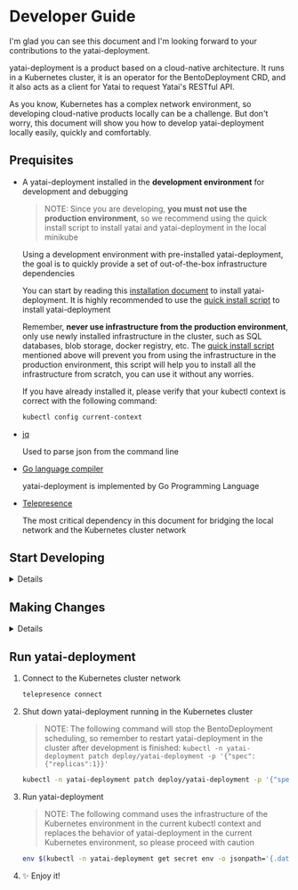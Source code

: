 # Developer Guide

I'm glad you can see this document and I'm looking forward to your contributions to the yatai-deployment.

yatai-deployment is a product based on a cloud-native architecture. It runs in a Kubernetes cluster, it is an operator for the BentoDeployment CRD, and it also acts as a client for Yatai to request Yatai's RESTful API.

As you know, Kubernetes has a complex network environment, so developing cloud-native products locally can be a challenge. But don't worry, this document will show you how to develop yatai-deployment locally easily, quickly and comfortably.

## Prequisites

- A yatai-deployment installed in the **development environment** for development and debugging

    > NOTE: Since you are developing, **you must not use the production environment**, so we recommend using the quick install script to install yatai and yatai-deployment in the local minikube

    Using a development environment with pre-installed yatai-deployment, the goal is to quickly provide a set of out-of-the-box infrastructure dependencies

    You can start by reading this [installation document](https://docs.bentoml.org/projects/yatai/en/latest/installation/yatai_deployment.html) to install yatai-deployment. It is highly recommended to use the [quick install script](https://docs.bentoml.org/projects/yatai/en/latest/installation/yatai_deployment.html#quick-install) to install yatai-deployment

    Remember, **never use infrastructure from the production environment**, only use newly installed infrastructure in the cluster, such as SQL databases, blob storage, docker registry, etc. The [quick install script](https://docs.bentoml.org/projects/yatai/en/latest/installation/yatai_deployment.html#quick-install) mentioned above will prevent you from using the infrastructure in the production environment, this script will help you to install all the infrastructure from scratch, you can use it without any worries.

    If you have already installed it, please verify that your kubectl context is correct with the following command:

    ```bash
    kubectl config current-context
    ```

- [jq](https://stedolan.github.io/jq/)

    Used to parse json from the command line

- [Go language compiler](https://go.dev/)

    yatai-deployment is implemented by Go Programming Language

- [Telepresence](https://www.telepresence.io/)

    The most critical dependency in this document for bridging the local network and the Kubernetes cluster network

## Start Developing

<details>
1. Fork the yatai-deployment project on [GitHub](https://github.com/bentoml/yatai-deployment)

2. Clone the source code from your fork of yatai-deployment's GitHub repository:

    ```bash
    git clone git@github.com:${your github username}/yatai-deployment.git && cd yatai-deployment
    ```

3. Add the yatai-deployment upstream remote to your local yatai-deployment clone:

    ```bash
    git remote add upstream git@github.com:bentoml/yatai-deployment.git
    ```

4. Installing Go dependencies

    ```bash
    go mod download
    ```
</details>

## Making Changes

<details>
1. Make sure you're on the main branch.

   ```bash
   git checkout main
   ```

2. Use the git pull command to retrieve content from the BentoML Github repository.

   ```bash
   git pull upstream main -r
   ```

3. Create a new branch and switch to it.

   ```bash
   git checkout -b your-new-branch-name
   ```

4. Make your changes!

5. Use the git add command to save the state of files you have changed.

   ```bash
   git add <names of the files you have changed>
   ```

6. Commit your changes.

   ```bash
   git commit -m 'your commit message'
   ```

7. Synchronize upstream changes

    ```bash
    git pull upstream main -r
    ```

8. Push all changes to your forked repo on GitHub.

   ```bash
   git push origin your-new-branch-name
   ```
</details>

## Run yatai-deployment

1. Connect to the Kubernetes cluster network

    ```bash
    telepresence connect
    ```

2. Shut down yatai-deployment running in the Kubernetes cluster

    > NOTE: The following command will stop the BentoDeployment scheduling, so remember to restart yatai-deployment in the cluster after development is finished: `kubectl -n yatai-deployment patch deploy/yatai-deployment -p '{"spec":{"replicas":1}}'`

    ```bash
    kubectl -n yatai-deployment patch deploy/yatai-deployment -p '{"spec":{"replicas":0}}'
    ```

3. Run yatai-deployment

    > NOTE: The following command uses the infrastructure of the Kubernetes environment in the current kubectl context and replaces the behavior of yatai-deployment in the current Kubernetes environment, so please proceed with caution

    ```bash
    env $(kubectl -n yatai-deployment get secret env -o jsonpath='{.data}' | jq 'to_entries|map("\(.key)=\(.value|@base64d)")|.[]' | xargs) SYSTEM_NAMESPACE=yatai-deployment DISABLE_WEBHOOKS=true make run
    ```

4. ✨ Enjoy it!
